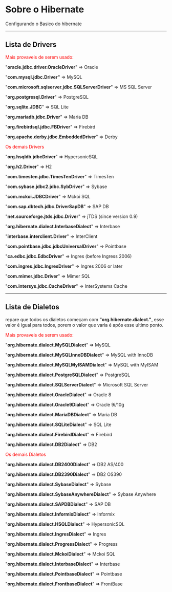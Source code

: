 <h1>Sobre o Hibernate</h1>
<p>Configurando o Basico do hibernate</p>





<hr>
<h2>Lista de Drivers</h2>
<div>
<p style="color:red">Mais provaveis de serem usado:</p>
<p>"<b>oracle.jdbc.driver.OracleDriver</b>" => Oracle</p>
<p>"<b>com.mysql.jdbc.Driver"</b> => MySQL</p>
<p>"<b>com.microsoft.sqlserver.jdbc.SQLServerDriver</b>" => MS SQL Server</p>
<p>"<b>org.postgresql.Driver</b>" => PostgreSQL</p>
<p>"<b>org.sqlite.JDBC</b>" => SQL Lite</p>
<p>"<b>org.mariadb.jdbc.Driver</b>" => Maria DB</p>
<p>"<b>org.firebirdsql.jdbc.FBDriver</b>" => Firebird</p>
<p>"<b>org.apache.derby.jdbc.EmbeddedDriver</b>" => Derby </p>
</div>
<div>
<p style="color:red">Os demais Drivers</p>
<p>"<b>org.hsqldb.jdbcDriver</b>" => HypersonicSQL</p>
<p>"<b>org.h2.Driver</b>" => H2</p>
<p>"<b>com.timesten.jdbc.TimesTenDriver</b>" => TimesTen</p>
<p>"<b>com.sybase.jdbc2.jdbc.SybDriver</b>" => Sybase</p>
<p>"<b>com.mckoi.JDBCDriver</b>" => Mckoi SQL</p>
<p>"<b>com.sap.dbtech.jdbc.DriverSapDB</b>" => SAP DB</p>
<p>"<b>net.sourceforge.jtds.jdbc.Driver</b>" => jTDS (since version 0.9)</p>
<p>"<b>org.hibernate.dialect.InterbaseDialect</b>" => Interbase</p>
<p>"<b>interbase.interclient.Driver</b>" => InterClient</p>
<p>"<b>com.pointbase.jdbc.jdbcUniversalDriver</b>" => Pointbase</p>
<p>"<b>ca.edbc.jdbc.EdbcDriver</b>" => Ingres (before Ingress 2006)</p>
<p>"<b>com.ingres.jdbc.IngresDriver</b>" => Ingres 2006 or later</p>
<p>"<b>com.mimer.jdbc.Driver</b>" => Mimer SQL</p>
<p>"<b>com.intersys.jdbc.CacheDriver</b>" => InterSystems Cache</p>
</div>
<hr>
<h2>Lista de Dialetos</h2>
<p>repare que todos os dialetos começam com <b>"org.hibernate.dialect."</b>, esse valor é igual para todos, porem o valor que varia é após esse ultimo ponto. </p>
<div>
<p style="color:red">Mais provaveis de serem usado:</p>
<p>"<b>org.hibernate.dialect.MySQLDialect</b>" => MySQL</p>
<p>"<b>org.hibernate.dialect.MySQLInnoDBDialect</b>" => MySQL with InnoDB</p>
<p>"<b>org.hibernate.dialect.MySQLMyISAMDialect</b>" => MySQL with MyISAM</p>
<p>"<b>org.hibernate.dialect.PostgreSQLDialect</b>" => PostgreSQL</p>
<p>"<b>org.hibernate.dialect.SQLServerDialect</b>" => Microsoft SQL Server</p>
<p>"<b>org.hibernate.dialect.OracleDialect</b>" =>  Oracle 8</p>
<p>"<b>org.hibernate.dialect.Oracle9Dialect</b>" => Oracle 9i/10g</p>
<p>"<b>org.hibernate.dialect.MariaDBDialect</b>" =>  Maria DB</p>
<p>"<b>org.hibernate.dialect.SQLiteDialect</b>" =>  SQL Lite</p>
<p>"<b>org.hibernate.dialect.FirebirdDialect</b>" => Firebird</p>
<p>"<b>org.hibernate.dialect.DB2Dialect</b>" => DB2</p>
</div>
<div>
<p style="color:red">Os demais Dialetos</p>
<p>"<b>org.hibernate.dialect.DB2400Dialect</b>" => DB2 AS/400</p>
<p>"<b>org.hibernate.dialect.DB2390Dialect</b>" =>  DB2 OS390</p>
<p>"<b>org.hibernate.dialect.SybaseDialect</b>" => Sybase</p>
<p>"<b>org.hibernate.dialect.SybaseAnywhereDialect</b>" => Sybase Anywhere</p>
<p>"<b>org.hibernate.dialect.SAPDBDialect</b>" => SAP DB</p>
<p>"<b>org.hibernate.dialect.InformixDialect</b>" => Informix</p>
<p>"<b>org.hibernate.dialect.HSQLDialect</b>" => HypersonicSQL</p>
<p>"<b>org.hibernate.dialect.IngresDialect</b>" => Ingres</p>
<p>"<b>org.hibernate.dialect.ProgressDialect</b>" => Progress</p>
<p>"<b>org.hibernate.dialect.MckoiDialect</b>" => Mckoi SQL</p>
<p>"<b>org.hibernate.dialect.InterbaseDialect</b>" => Interbase</p>
<p>"<b>org.hibernate.dialect.PointbaseDialect</b>" => Pointbase</p>
<p>"<b>org.hibernate.dialect.FrontbaseDialect</b>" => FrontBase</p>
</div>
